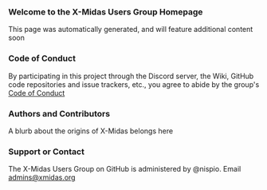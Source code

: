 ### Welcome to the X-Midas Users Group Homepage
This page was automatically generated, and will feature additional content soon

### Code of Conduct
By participating in this project through the Discord server, the Wiki, GitHub code repositories
and issue trackers, etc., you agree to abide by the group's [Code of Conduct](/conduct.md)

### Authors and Contributors
A blurb about the origins of X-Midas belongs here

### Support or Contact
The X-Midas Users Group on GitHub is administered by @nispio.  Email admins@xmidas.org
